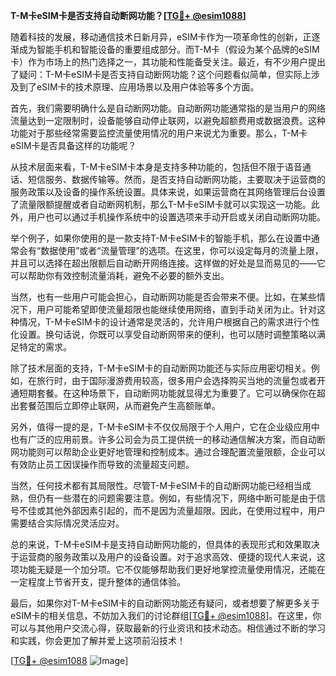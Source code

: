 **T-M卡eSIM卡是否支持自动断网功能？[[TG💪+ @esim1088](https://t.me/s/esim1088)]**

随着科技的发展，移动通信技术日新月异，eSIM卡作为一项革命性的创新，正逐渐成为智能手机和智能设备的重要组成部分。而T-M卡（假设为某个品牌的eSIM卡）作为市场上的热门选择之一，其功能和性能备受关注。最近，有不少用户提出了疑问：T-M卡eSIM卡是否支持自动断网功能？这个问题看似简单，但实际上涉及到了eSIM卡的技术原理、应用场景以及用户体验等多个方面。

首先，我们需要明确什么是自动断网功能。自动断网功能通常指的是当用户的网络流量达到一定限制时，设备能够自动停止联网，以避免超额费用或数据浪费。这种功能对于那些经常需要监控流量使用情况的用户来说尤为重要。那么，T-M卡eSIM卡是否具备这样的功能呢？

从技术层面来看，T-M卡eSIM卡本身是支持多种功能的，包括但不限于语音通话、短信服务、数据传输等。然而，是否支持自动断网功能，主要取决于运营商的服务政策以及设备的操作系统设置。具体来说，如果运营商在其网络管理后台设置了流量限额提醒或者自动断网机制，那么T-M卡eSIM卡就可以实现这一功能。此外，用户也可以通过手机操作系统中的设置选项来手动开启或关闭自动断网功能。

举个例子，如果你使用的是一款支持T-M卡eSIM卡的智能手机，那么在设置中通常会有“数据使用”或者“流量管理”的选项。在这里，你可以设定每月的流量上限，并且可以选择在超出限额后自动断开网络连接。这样做的好处是显而易见的——它可以帮助你有效控制流量消耗，避免不必要的额外支出。

当然，也有一些用户可能会担心，自动断网功能是否会带来不便。比如，在某些情况下，用户可能希望即使流量超限也能继续使用网络，直到手动关闭为止。针对这种情况，T-M卡eSIM卡的设计通常是灵活的，允许用户根据自己的需求进行个性化设置。换句话说，你既可以享受自动断网带来的便利，也可以随时调整策略以满足特定的需求。

除了技术层面的支持，T-M卡eSIM卡的自动断网功能还与实际应用密切相关。例如，在旅行时，由于国际漫游费用较高，很多用户会选择购买当地的流量包或者开通短期套餐。在这种场景下，自动断网功能就显得尤为重要了。它可以确保你在超出套餐范围后立即停止联网，从而避免产生高额账单。

另外，值得一提的是，T-M卡eSIM卡不仅仅局限于个人用户，它在企业级应用中也有广泛的应用前景。许多公司会为员工提供统一的移动通信解决方案，而自动断网功能则可以帮助企业更好地管理和控制成本。通过合理配置流量限额，企业可以有效防止员工因误操作而导致的流量超支问题。

当然，任何技术都有其局限性。尽管T-M卡eSIM卡的自动断网功能已经相当成熟，但仍有一些潜在的问题需要注意。例如，有些情况下，网络中断可能是由于信号不佳或其他外部因素引起的，而不是因为流量超限。因此，在使用过程中，用户需要结合实际情况灵活应对。

总的来说，T-M卡eSIM卡是支持自动断网功能的，但具体的表现形式和效果取决于运营商的服务政策以及用户的设备设置。对于追求高效、便捷的现代人来说，这项功能无疑是一个加分项。它不仅能够帮助我们更好地掌控流量使用情况，还能在一定程度上节省开支，提升整体的通信体验。

最后，如果你对T-M卡eSIM卡的自动断网功能还有疑问，或者想要了解更多关于eSIM卡的相关信息，不妨加入我们的讨论群组[[TG💪+ @esim1088](https://t.me/s/esim1088)]。在这里，你可以与其他用户交流心得，获取最新的行业资讯和技术动态。相信通过不断的学习和实践，你会更加了解并爱上这项前沿技术！

[[TG💪+ @esim1088](https://t.me/s/esim1088) ![Image](https://i.postimg.cc/4NQfJmqS/Snipaste-2025-05-13-00-14-12.png)]
